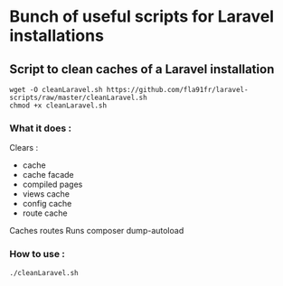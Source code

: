 # Bunch of useful scripts for Laravel installations

## Script to clean caches of a Laravel installation
```
wget -O cleanLaravel.sh https://github.com/fla91fr/laravel-scripts/raw/master/cleanLaravel.sh
chmod +x cleanLaravel.sh
```
### What it does :
Clears :

 - cache
 - cache facade
 - compiled pages
 - views cache
 - config cache
 - route cache

Caches routes
Runs composer dump-autoload

### How to use : 
```
./cleanLaravel.sh
```
